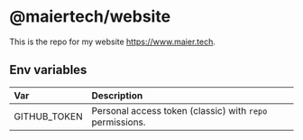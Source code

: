 # @maiertech/website

This is the repo for my website https://www.maier.tech.

## Env variables

| Var          | Description                                              |
| :----------- | :------------------------------------------------------- |
| GITHUB_TOKEN | Personal access token (classic) with `repo` permissions. |
